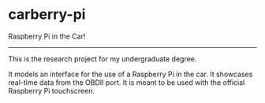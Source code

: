 # carberry-pi
Raspberry Pi in the Car!

<hr>
This is the research project for my undergraduate degree.


It models an interface for the use of a Raspberry Pi in the car.  It showcases real-time data from the OBDII port.
It is meant to be used with the official Raspberry Pi touchscreen.
